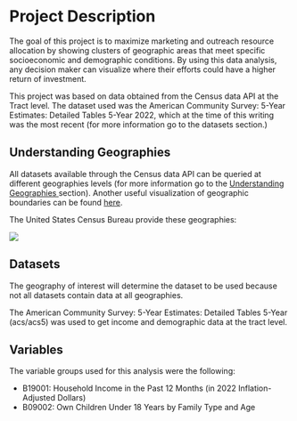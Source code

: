 # Project Description


The goal of this project is to maximize marketing and outreach resource allocation by showing clusters of geographic areas that meet specific socioeconomic and demographic conditions. By using this data analysis, any decision maker can visualize where their efforts could have a higher return of investment.

This project was based on data obtained from the Census data API at the Tract level. The dataset used was the American Community Survey: 5-Year Estimates: Detailed Tables 5-Year 2022, which at the time of this writing was the most recent (for more information go to the datasets section.) 

## Understanding Geographies

All datasets available through the Census data API can be queried at different geographies levels (for more information go to the  [Understanding Geographies ](https://www.census.gov/newsroom/blogs/random-samplings/2014/07/understanding-geographic-relationships-counties-places-tracts-and-more.html)section). Another useful visualization of geographic boundaries can be found [here](https://www.caliper.com/maptitude/census2000data/summarylevels.htm). 

The United States Census Bureau provide these geographies:      

![](https://www.census.gov/content/dam/Census/newsroom/blogs/2014/07/understanding-geographic-relationships-counties-places-tracts-and-more/geo1.jpg)





## Datasets

The geography of interest will determine the dataset to be used because not all datasets contain data at all geographies.

The American Community Survey: 5-Year Estimates: Detailed Tables 5-Year (acs/acs5) was used to get income and demographic data at the tract level.


## Variables

The variable groups used for this analysis were the following:

* B19001: Household Income in the Past 12 Months (in 2022 Inflation-Adjusted Dollars)
* B09002: Own Children Under 18 Years by Family Type and Age
